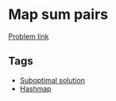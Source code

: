 # Map sum pairs

[Problem link](https://leetcode.com/problems/map-sum-pairs)

## Tags

* [Suboptimal solution](/README.md#Suboptimal_solution)
* [Hashmap](/README.md#Hashmap)
